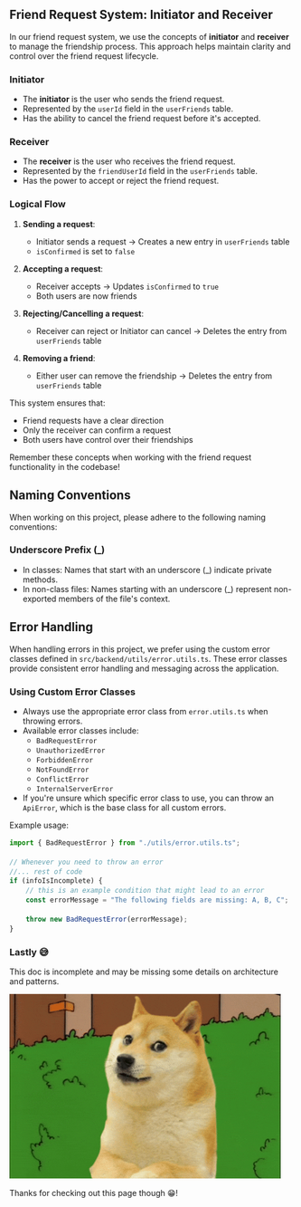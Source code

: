 ## Friend Request System: Initiator and Receiver

In our friend request system, we use the concepts of **initiator** and **receiver** to manage the friendship process. This approach helps maintain clarity and control over the friend request lifecycle.

### Initiator

- The **initiator** is the user who sends the friend request.
- Represented by the `userId` field in the `userFriends` table.
- Has the ability to cancel the friend request before it's accepted.

### Receiver

- The **receiver** is the user who receives the friend request.
- Represented by the `friendUserId` field in the `userFriends` table.
- Has the power to accept or reject the friend request.

### Logical Flow

1. **Sending a request**:

   - Initiator sends a request → Creates a new entry in `userFriends` table
   - `isConfirmed` is set to `false`

2. **Accepting a request**:

   - Receiver accepts → Updates `isConfirmed` to `true`
   - Both users are now friends

3. **Rejecting/Cancelling a request**:

   - Receiver can reject or Initiator can cancel → Deletes the entry from `userFriends` table

4. **Removing a friend**:
   - Either user can remove the friendship → Deletes the entry from `userFriends` table

This system ensures that:

- Friend requests have a clear direction
- Only the receiver can confirm a request
- Both users have control over their friendships

Remember these concepts when working with the friend request functionality in the codebase!

## Naming Conventions

When working on this project, please adhere to the following naming conventions:

### Underscore Prefix (\_)

- In classes: Names that start with an underscore (\_) indicate private methods.
- In non-class files: Names starting with an underscore (\_) represent non-exported members of the file's context.

## Error Handling

When handling errors in this project, we prefer using the custom error classes defined in `src/backend/utils/error.utils.ts`. These error classes provide consistent error handling and messaging across the application.

### Using Custom Error Classes

- Always use the appropriate error class from `error.utils.ts` when throwing errors.
- Available error classes include:
  - `BadRequestError`
  - `UnauthorizedError`
  - `ForbiddenError`
  - `NotFoundError`
  - `ConflictError`
  - `InternalServerError`
- If you're unsure which specific error class to use, you can throw an `ApiError`, which is the base class for all custom errors.

Example usage:

```ts
import { BadRequestError } from "./utils/error.utils.ts";

// Whenever you need to throw an error
//... rest of code
if (infoIsIncomplete) {
	// this is an example condition that might lead to an error
	const errorMessage = "The following fields are missing: A, B, C";

	throw new BadRequestError(errorMessage);
}
```

### Lastly 😅

This doc is incomplete and may be missing some details on architecture and patterns.

![Retreating Doge](_memes/retreating-doge.gif)

Thanks for checking out this page though 😁!
